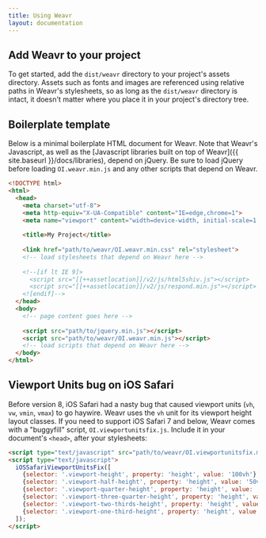 ```yaml
---
title: Using Weavr
layout: documentation
---
```

## Add Weavr to your project

To get started, add the `dist/weavr` directory to your project's assets directory. Assets such as fonts and images are referenced using relative paths in Weavr's stylesheets, so as long as the `dist/weavr` directory is intact, it doesn't matter where you place it in your project's directory tree.

## Boilerplate template

Below is a minimal boilerplate HTML document for Weavr. Note that Weavr's Javascript, as well as the [Javascript libraries built on top of Weavr]({{ site.baseurl }}/docs/libraries), depend on jQuery. Be sure to load jQuery before loading `OI.weavr.min.js` and any other scripts that depend on Weavr.

```html
<!DOCTYPE html>
<html>
  <head>
    <meta charset="utf-8">
    <meta http-equiv="X-UA-Compatible" content="IE=edge,chrome=1">
    <meta name="viewport" content="width=device-width, initial-scale=1.0, user-scalable=no">
    
    <title>My Project</title>
    
    <link href="path/to/weavr/OI.weavr.min.css" rel="stylesheet">
    <!-- load stylesheets that depend on Weavr here -->
    
    <!--[if lt IE 9]>
      <script src="[[++assetlocation]]/v2/js/html5shiv.js"></script>
      <script src="[[++assetlocation]]/v2/js/respond.min.js"></script>
    <![endif]-->
  </head>
  <body>
    <!-- page content goes here -->
  
    <script src="path/to/jquery.min.js"></script>
    <script src="path/to/weavr/OI.weavr.min.js"></script>
    <!-- load scripts that depend on Weavr here -->
  </body>
</html>
```

## Viewport Units bug on iOS Safari

Before version 8, iOS Safari had a nasty bug that caused viewport units (`vh`, `vw`, `vmin`, `vmax`) to go haywire. Weavr uses the `vh` unit for its viewport height layout classes. If you need to support iOS Safari 7 and below, Weavr comes with a "buggyfill" script, `OI.viewportunitsfix.js`. Include it in your document's `<head>`, after your stylesheets:

```html
<script type="text/javascript" src="path/to/weavr/OI.viewportunitsfix.min.js"></script>
<script type="text/javascript">
  iOSSafariViewportUnitsFix([
    {selector: '.viewport-height', property: 'height', value: '100vh'},
    {selector: '.viewport-half-height', property: 'height', value: '50vh'},
    {selector: '.viewport-quarter-height', property: 'height', value: '25vh'},
    {selector: '.viewport-three-quarter-height', property: 'height', value: '75vh'},
    {selector: '.viewport-two-thirds-height', property: 'height', value: '66vh'},
    {selector: '.viewport-one-third-height', property: 'height', value: '33vh'}
  ]);
</script>
```
